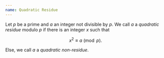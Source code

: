 ```yaml
---
name: Quadratic Residue
---
```


Let $p$ be a prime and $a$ an integer not divisible by $p$. We call $a$ a *quadratic residue* modulo $p$ if there is an integer $x$ such that

$$x^2 \equiv a\pmod{p}.$$

Else, we call $a$ a *quadratic non-residue*.